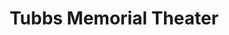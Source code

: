 ---
pid: ch810
title: Tubbs Memorial Theater
location_transcription: South Philly/Queen Village
coordinates: "[-75.150192539428, 39.937382179667]"
zipcode: '19147'
gen_neighborhood: South Philadelphia
neighborhood: Queen Village,Bella Vista,Pennsport,Italian Market
outside_phl: 
age: '27'
age_range: 20-29
instagram: 
image_file_name: ch_810.jpg
proposal_transcription: Public theaters around the city. Indoor/outdoor, where local
  artists can perform, practice and congregate.
topic: Music
topic_summary: 0, 0, 0
type: Space
keywords_other: theater, space, performance
credit: Andrew Tubbs
image_labels: 
twitter: 
facebook: 
permalink: "/monuments/ch810/"
layout: item-page
---